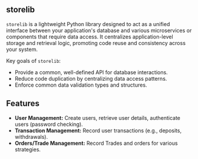 ## storelib

`storelib` is a lightweight Python library designed to act as a unified interface between your application's database and various microservices or components that require data access. It centralizes application-level storage and retrieval logic, promoting code reuse and consistency across your system.

Key goals of `storelib`:
*   Provide a common, well-defined API for database interactions.
*   Reduce code duplication by centralizing data access patterns.
*   Enforce common data validation types and structures.

## Features
*   **User Management:** Create users, retrieve user details, authenticate users (password checking).
*   **Transaction Management:** Record user transactions (e.g., deposits, withdrawals).
*   **Orders/Trade Management:** Record Trades and orders for various strategies. 
